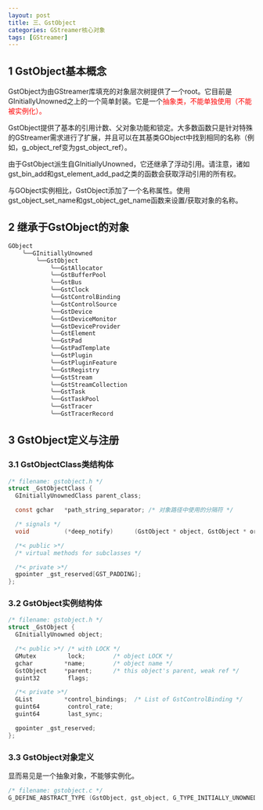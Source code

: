 ```yaml
---
layout: post
title: 三、GstObject
categories: GStreamer核心对象
tags: [GStreamer]
---
```


## 1 GstObject基本概念


GstObject为由GStreamer库填充的对象层次树提供了一个root。它目前是GInitiallyUnowned之上的一个简单封装。它是一个<span style="color:red;">抽象类<span>，不能单独使用（不能被实例化）。

GstObject提供了基本的引用计数、父对象功能和锁定。大多数函数只是针对特殊的GStreamer需求进行了扩展，并且可以在其基类GObject中找到相同的名称（例如，g_object_ref变为gst_object_ref）。

由于GstObject派生自GInitiallyUnowned，它还继承了浮动引用。请注意，诸如gst_bin_add和gst_element_add_pad之类的函数会获取浮动引用的所有权。

与GObject实例相比，GstObject添加了一个名称属性。使用gst_object_set_name和gst_object_get_name函数来设置/获取对象的名称。

## 2 继承于GstObject的对象

```c
GObject
    ╰──GInitiallyUnowned
        ╰──GstObject
            ╰──GstAllocator
            ╰──GstBufferPool
            ╰──GstBus
            ╰──GstClock
            ╰──GstControlBinding
            ╰──GstControlSource
            ╰──GstDevice
            ╰──GstDeviceMonitor
            ╰──GstDeviceProvider
            ╰──GstElement
            ╰──GstPad
            ╰──GstPadTemplate
            ╰──GstPlugin
            ╰──GstPluginFeature
            ╰──GstRegistry
            ╰──GstStream
            ╰──GstStreamCollection
            ╰──GstTask
            ╰──GstTaskPool
            ╰──GstTracer
            ╰──GstTracerRecord
```

## 3 GstObject定义与注册

### 3.1 GstObjectClass类结构体

```c
/* filename: gstobject.h */
struct _GstObjectClass {
  GInitiallyUnownedClass parent_class;

  const gchar	*path_string_separator; /* 对象路径中使用的分隔符 */

  /* signals */
  void          (*deep_notify)      (GstObject * object, GstObject * orig, GParamSpec * pspec);

  /*< public >*/
  /* virtual methods for subclasses */

  /*< private >*/
  gpointer _gst_reserved[GST_PADDING];
};
```


### 3.2 GstObject实例结构体

```c
/* filename: gstobject.h */
struct _GstObject {
  GInitiallyUnowned object;

  /*< public >*/ /* with LOCK */
  GMutex         lock;        /* object LOCK */
  gchar         *name;        /* object name */
  GstObject     *parent;      /* this object's parent, weak ref */
  guint32        flags;

  /*< private >*/
  GList         *control_bindings;  /* List of GstControlBinding */
  guint64        control_rate;
  guint64        last_sync;

  gpointer _gst_reserved;
};
```

### 3.3 GstObject对象定义

显而易见是一个抽象对象，不能够实例化。

```c
/* filename: gstobject.c */
G_DEFINE_ABSTRACT_TYPE (GstObject, gst_object, G_TYPE_INITIALLY_UNOWNED);
```
